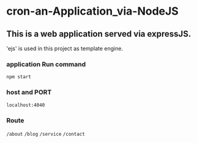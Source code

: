 # cron-an-Application_via-NodeJS

## This is a web application served via expressJS. 
'ejs' is used in this project as template engine.

### application Run command
`npm start`

### host and PORT
`localhost:4040` 

### Route 
`/about`
`/blog`
`/service`
`/contact`

